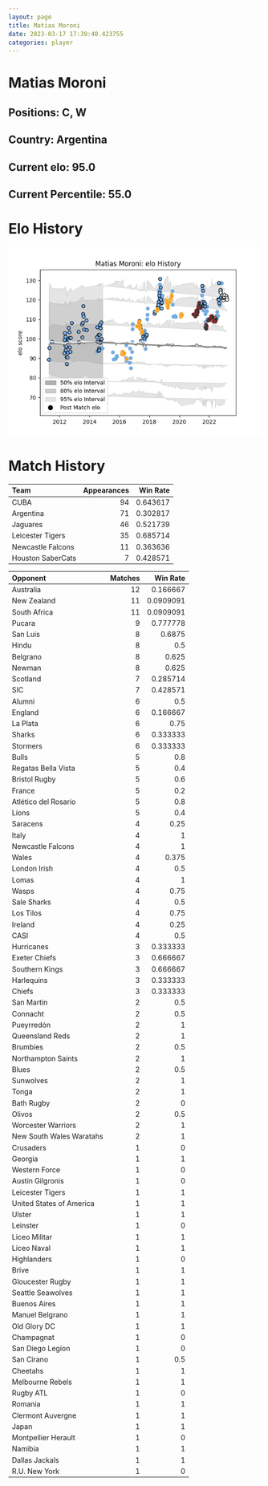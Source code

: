```yaml
---  
layout: page  
title: Matias Moroni  
date: 2023-03-17 17:39:40.423755  
categories: player  
---
```

# Matias Moroni

## Positions: C, W

## Country: Argentina

## Current elo: 95.0

## Current Percentile: 55.0

# Elo History


![elo history](history_MatiasMoroni.png)
# Match History


| Team              |   Appearances |   Win Rate |
|:------------------|--------------:|-----------:|
| CUBA              |            94 |   0.643617 |
| Argentina         |            71 |   0.302817 |
| Jaguares          |            46 |   0.521739 |
| Leicester Tigers  |            35 |   0.685714 |
| Newcastle Falcons |            11 |   0.363636 |
| Houston SaberCats |             7 |   0.428571 |

| Opponent                 |   Matches |   Win Rate |
|:-------------------------|----------:|-----------:|
| Australia                |        12 |  0.166667  |
| New Zealand              |        11 |  0.0909091 |
| South Africa             |        11 |  0.0909091 |
| Pucara                   |         9 |  0.777778  |
| San Luis                 |         8 |  0.6875    |
| Hindu                    |         8 |  0.5       |
| Belgrano                 |         8 |  0.625     |
| Newman                   |         8 |  0.625     |
| Scotland                 |         7 |  0.285714  |
| SIC                      |         7 |  0.428571  |
| Alumni                   |         6 |  0.5       |
| England                  |         6 |  0.166667  |
| La Plata                 |         6 |  0.75      |
| Sharks                   |         6 |  0.333333  |
| Stormers                 |         6 |  0.333333  |
| Bulls                    |         5 |  0.8       |
| Regatas Bella Vista      |         5 |  0.4       |
| Bristol Rugby            |         5 |  0.6       |
| France                   |         5 |  0.2       |
| Atlético del Rosario     |         5 |  0.8       |
| Lions                    |         5 |  0.4       |
| Saracens                 |         4 |  0.25      |
| Italy                    |         4 |  1         |
| Newcastle Falcons        |         4 |  1         |
| Wales                    |         4 |  0.375     |
| London Irish             |         4 |  0.5       |
| Lomas                    |         4 |  1         |
| Wasps                    |         4 |  0.75      |
| Sale Sharks              |         4 |  0.5       |
| Los Tilos                |         4 |  0.75      |
| Ireland                  |         4 |  0.25      |
| CASI                     |         4 |  0.5       |
| Hurricanes               |         3 |  0.333333  |
| Exeter Chiefs            |         3 |  0.666667  |
| Southern Kings           |         3 |  0.666667  |
| Harlequins               |         3 |  0.333333  |
| Chiefs                   |         3 |  0.333333  |
| San Martin               |         2 |  0.5       |
| Connacht                 |         2 |  0.5       |
| Pueyrredón               |         2 |  1         |
| Queensland Reds          |         2 |  1         |
| Brumbies                 |         2 |  0.5       |
| Northampton Saints       |         2 |  1         |
| Blues                    |         2 |  0.5       |
| Sunwolves                |         2 |  1         |
| Tonga                    |         2 |  1         |
| Bath Rugby               |         2 |  0         |
| Olivos                   |         2 |  0.5       |
| Worcester Warriors       |         2 |  1         |
| New South Wales Waratahs |         2 |  1         |
| Crusaders                |         1 |  0         |
| Georgia                  |         1 |  1         |
| Western Force            |         1 |  0         |
| Austin Gilgronis         |         1 |  0         |
| Leicester Tigers         |         1 |  1         |
| United States of America |         1 |  1         |
| Ulster                   |         1 |  1         |
| Leinster                 |         1 |  0         |
| Liceo Militar            |         1 |  1         |
| Liceo Naval              |         1 |  1         |
| Highlanders              |         1 |  0         |
| Brive                    |         1 |  1         |
| Gloucester Rugby         |         1 |  1         |
| Seattle Seawolves        |         1 |  1         |
| Buenos Aires             |         1 |  1         |
| Manuel Belgrano          |         1 |  1         |
| Old Glory DC             |         1 |  1         |
| Champagnat               |         1 |  0         |
| San Diego Legion         |         1 |  0         |
| San Cirano               |         1 |  0.5       |
| Cheetahs                 |         1 |  1         |
| Melbourne Rebels         |         1 |  1         |
| Rugby ATL                |         1 |  0         |
| Romania                  |         1 |  1         |
| Clermont Auvergne        |         1 |  1         |
| Japan                    |         1 |  1         |
| Montpellier Herault      |         1 |  0         |
| Namibia                  |         1 |  1         |
| Dallas Jackals           |         1 |  1         |
| R.U. New York            |         1 |  0         |